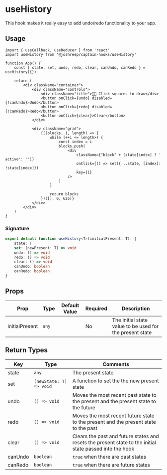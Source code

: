 # useHistory

This hook makes it really easy to add undo/redo functionality to your app.

## Usage

```tsx
import { useCallback, useReducer } from 'react'
import useHistory from '@joshreep/captain-hooks/useHistory'

function App() {
    const { state, set, undo, redo, clear, canUndo, canRedo } = useHistory({})

    return (
        <div className="container">
            <div className="controls">
                <div className="title">👩‍🎨 Click squares to draw</div>
                <button onClick={undo} disabled={!canUndo}>Undo</button>
                <button onClick={redo} disabled={!canRedo}>Redo</button>
                <button onClick={clear}>Clear</button>
            </div>

            <div className="grid">
                {((blocks, i, length) => {
                    while (++i <= length>) {
                        const index = i
                        blocks.push(
                            <div
                                className={"block" + (state[index] ? ' active': '')}
                                onClick={() => set({...state, [index]: !state[index]})
                                key={i}
                            />
                        )
                    }

                    return blocks
                })([], 0, 625)}
            </div>
        </div>
    )
}
```

### Signature

```ts
export default function useHistory<T>(initialPresent: T): {
    state: T
    set: (newPresent: T) => void
    undo: () => void
    redo: () => void
    clear: () => void
    canUndo: boolean
    canRedo: boolean
}
```

## Props

| Prop           | Type  | Default Value | Required | Description                                              |
| -------------- | ----- | ------------- | -------- | -------------------------------------------------------- |
| initialPresent | `any` |               | No       | The initial state value to be used for the present state |

## Return Types

| Key     | Type                    | Comments                                                                                                 |
| ------- | ----------------------- | -------------------------------------------------------------------------------------------------------- |
| state   | `any`                   | The present state                                                                                        |
| set     | `(newState: T) => void` | A function to set the the new present state                                                              |
| undo    | `() => void`            | Moves the most recent past state to the present and the present state to the future                      |
| redo    | `() => void`            | Moves the most recent future state to the present and the present state to the past                      |
| clear   | `() => void`            | Clears the past and future states and resets the present state to the initial state passed into the hook |
| canUndo | `boolean`               | `true` when there are past states                                                                        |
| canRedo | `boolean`               | `true` when there are future states                                                                      |
